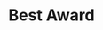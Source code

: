 ---
layout: post
year: 2019
inline: true
title: Best Award
where:  ​Naval Architecture and Marine Expert Project, by C.E.O of  Daewoo Shipbuilding & Marine Engineering Co., Ltd.
---